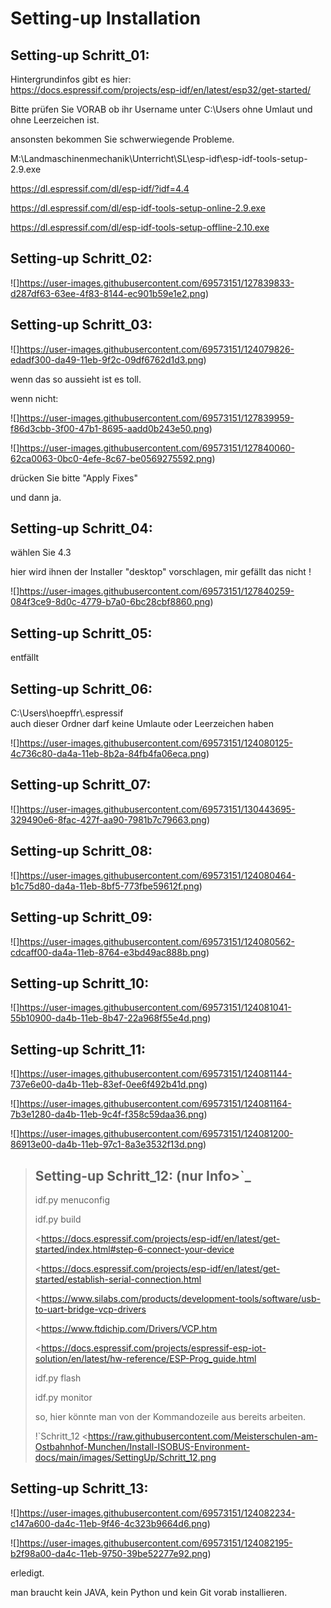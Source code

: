 # Setting-up Installation

## Setting-up Schritt\_01:

Hintergrundinfos gibt es hier:  
https://docs.espressif.com/projects/esp-idf/en/latest/esp32/get-started/

Bitte prüfen Sie VORAB ob ihr Username unter C:\\Users ohne Umlaut und ohne Leerzeichen ist. 

ansonsten bekommen Sie schwerwiegende Probleme. 

M:\\Landmaschinenmechanik\\Unterricht\\SL\\esp-idf\\esp-idf-tools-setup-2.9.exe

https://dl.espressif.com/dl/esp-idf/?idf=4.4

https://dl.espressif.com/dl/esp-idf-tools-setup-online-2.9.exe

https://dl.espressif.com/dl/esp-idf-tools-setup-offline-2.10.exe

## Setting-up Schritt\_02:

![]https://user-images.githubusercontent.com/69573151/127839833-d287df63-63ee-4f83-8144-ec901b59e1e2.png)

## Setting-up Schritt\_03:

![]https://user-images.githubusercontent.com/69573151/124079826-edadf300-da49-11eb-9f2c-09df6762d1d3.png)

wenn das so aussieht ist es toll.  

wenn nicht:

![]https://user-images.githubusercontent.com/69573151/127839959-f86d3cbb-3f00-47b1-8695-aadd0b243e50.png)

![]https://user-images.githubusercontent.com/69573151/127840060-62ca0063-0bc0-4efe-8c67-be0569275592.png)

drücken Sie bitte "Apply Fixes"

und dann ja.

## Setting-up Schritt\_04:

wählen Sie 4.3

hier wird ihnen der Installer "desktop" vorschlagen, mir gefällt das nicht !

![]https://user-images.githubusercontent.com/69573151/127840259-084f3ce9-8d0c-4779-b7a0-6bc28cbf8860.png)

## Setting-up Schritt\_05:

entfällt

## Setting-up Schritt\_06:

C:\\Users\\hoepffr\\.espressif  
auch dieser Ordner darf keine Umlaute oder Leerzeichen haben

![]https://user-images.githubusercontent.com/69573151/124080125-4c736c80-da4a-11eb-8b2a-84fb4fa06eca.png)

## Setting-up Schritt\_07:

![]https://user-images.githubusercontent.com/69573151/130443695-329490e6-8fac-427f-aa90-7981b7c79663.png)

## Setting-up Schritt\_08:

![]https://user-images.githubusercontent.com/69573151/124080464-b1c75d80-da4a-11eb-8bf5-773fbe59612f.png)

## Setting-up Schritt\_09:

![]https://user-images.githubusercontent.com/69573151/124080562-cdcaff00-da4a-11eb-8764-e3bd49ac888b.png)

## Setting-up Schritt\_10:

![]https://user-images.githubusercontent.com/69573151/124081041-55b10900-da4b-11eb-8b47-22a968f55e4d.png)

## Setting-up Schritt\_11:

![]https://user-images.githubusercontent.com/69573151/124081144-737e6e00-da4b-11eb-83ef-0ee6f492b41d.png)

![]https://user-images.githubusercontent.com/69573151/124081164-7b3e1280-da4b-11eb-9c4f-f358c59daa36.png)

![]https://user-images.githubusercontent.com/69573151/124081200-86913e00-da4b-11eb-97c1-8a3e3532f13d.png)

> ## Setting-up Schritt\_12: (nur Info>\`\_
> 
> idf.py menuconfig
> 
> idf.py build
> 
> \<https://docs.espressif.com/projects/esp-idf/en/latest/get-started/index.html#step-6-connect-your-device
> 
> \<https://docs.espressif.com/projects/esp-idf/en/latest/get-started/establish-serial-connection.html
> 
> \<https://www.silabs.com/products/development-tools/software/usb-to-uart-bridge-vcp-drivers
> 
> \<https://www.ftdichip.com/Drivers/VCP.htm
> 
> \<https://docs.espressif.com/projects/espressif-esp-iot-solution/en/latest/hw-reference/ESP-Prog_guide.html
> 
> idf.py flash
> 
> idf.py monitor
> 
> so, hier könnte man von der Kommandozeile aus bereits arbeiten.
> 
> !\`Schritt\_12 \<https://raw.githubusercontent.com/Meisterschulen-am-Ostbahnhof-Munchen/Install-ISOBUS-Environment-docs/main/images/SettingUp/Schritt_12.png

## Setting-up Schritt\_13:

![]https://user-images.githubusercontent.com/69573151/124082234-c147a600-da4c-11eb-9f46-4c323b9664d6.png)

![]https://user-images.githubusercontent.com/69573151/124082195-b2f98a00-da4c-11eb-9750-39be52277e92.png)

erledigt. 

man braucht kein JAVA, kein Python und kein Git vorab installieren.
